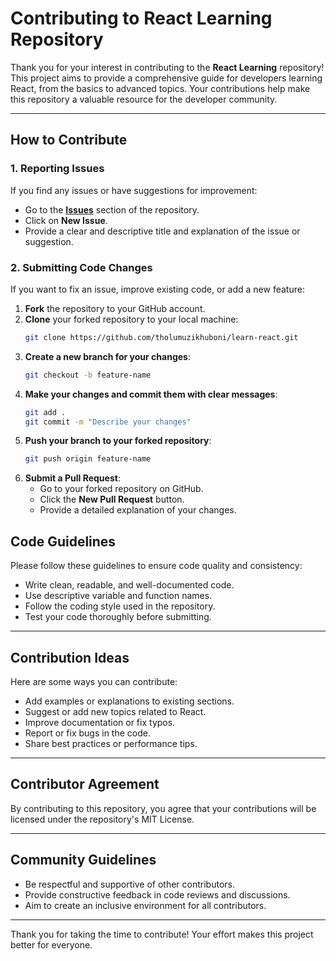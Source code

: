 # Contributing to React Learning Repository

Thank you for your interest in contributing to the **React Learning** repository! This project aims to provide a comprehensive guide for developers learning React, from the basics to advanced topics. Your contributions help make this repository a valuable resource for the developer community.

---

## How to Contribute

### 1. Reporting Issues
If you find any issues or have suggestions for improvement:
- Go to the **[Issues](https://github.com/tholumuzikhuboni/learn-react/issues)** section of the repository.
- Click on **New Issue**.
- Provide a clear and descriptive title and explanation of the issue or suggestion.

### 2. Submitting Code Changes
If you want to fix an issue, improve existing code, or add a new feature:
1. **Fork** the repository to your GitHub account.
2. **Clone** your forked repository to your local machine:
   ```bash
   git clone https://github.com/tholumuzikhuboni/learn-react.git
   ```
3. **Create a new branch for your changes**:
   ```bash
   git checkout -b feature-name
   ```   
4. **Make your changes and commit them with clear messages**:
   ```bash
   git add .
   git commit -m "Describe your changes"
   ```
5. **Push your branch to your forked repository**:
   ```bash
   git push origin feature-name
   ```
6. **Submit a Pull Request**:
   - Go to your forked repository on GitHub.
   - Click the **New Pull Request** button.
   - Provide a detailed explanation of your changes.

## Code Guidelines

Please follow these guidelines to ensure code quality and consistency:

- Write clean, readable, and well-documented code.
- Use descriptive variable and function names.
- Follow the coding style used in the repository.
- Test your code thoroughly before submitting.

---

## Contribution Ideas

Here are some ways you can contribute:

- Add examples or explanations to existing sections.
- Suggest or add new topics related to React.
- Improve documentation or fix typos.
- Report or fix bugs in the code.
- Share best practices or performance tips.

---

## Contributor Agreement

By contributing to this repository, you agree that your contributions will be licensed under the repository's MIT License.

---

## Community Guidelines

- Be respectful and supportive of other contributors.
- Provide constructive feedback in code reviews and discussions.
- Aim to create an inclusive environment for all contributors.

---

Thank you for taking the time to contribute! Your effort makes this project better for everyone.
